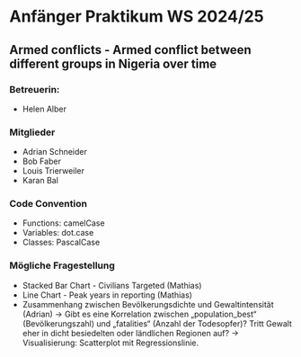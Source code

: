 # Anfänger Praktikum WS 2024/25
## Armed conflicts - Armed conflict between different groups in Nigeria over time

### Betreuerin: 
* Helen Alber

### Mitglieder
* Adrian Schneider
* Bob Faber
* Louis Trierweiler
* Karan Bal

### Code Convention
* Functions: camelCase 
* Variables: dot.case 
* Classes: PascalCase

### Mögliche Fragestellung
* Stacked Bar Chart - Civilians Targeted (Mathias)
* Line Chart - Peak years in reporting (Mathias)
* Zusammenhang zwischen Bevölkerungsdichte und Gewaltintensität (Adrian)
→ Gibt es eine Korrelation zwischen „population_best“ (Bevölkerungszahl) und „fatalities“ (Anzahl der Todesopfer)? Tritt Gewalt eher in dicht besiedelten oder ländlichen Regionen auf?
→ Visualisierung: Scatterplot mit Regressionslinie.
